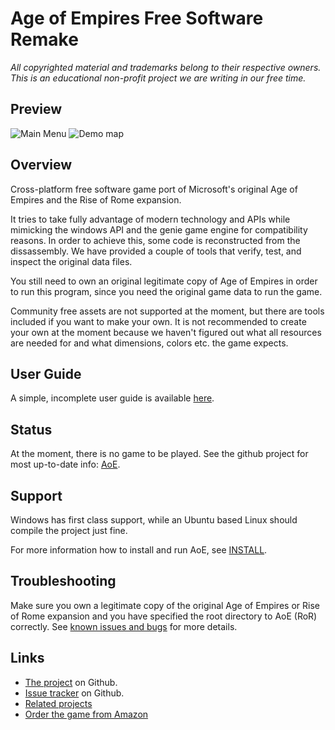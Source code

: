 # Age of Empires Free Software Remake

*All copyrighted material and trademarks belong to their respective owners. This
is an educational non-profit project we are writing in our free time.*

## Preview

![Main Menu](https://user-images.githubusercontent.com/5989565/80805165-98f9b880-8bb7-11ea-8552-872f572e8a55.png)
![Demo map](https://user-images.githubusercontent.com/5989565/80805187-a9aa2e80-8bb7-11ea-8f70-6b2106e7a93f.png)

## Overview

Cross-platform free software game port of Microsoft's original Age of Empires
and the Rise of Rome expansion.

It tries to take fully advantage of modern technology and APIs while mimicking
the windows API and the genie game engine for compatibility reasons. In order to
achieve this, some code is reconstructed from the dissassembly. We have provided
a couple of tools that verify, test, and inspect the original data files.

You still need to own an original legitimate copy of Age of Empires in order to
run this program, since you need the original game data to run the game.

Community free assets are not supported at the moment, but there are tools
included if you want to make your own. It is not recommended to create your own
at the moment because we haven't figured out what all resources are needed for
and what dimensions, colors etc. the game expects.

## User Guide

A simple, incomplete user guide is available [here](doc/user_guide.md).

## Status

At the moment, there is no game to be played. See the github project for most
up-to-date info: [AoE](https://github.com/FolkertVanVerseveld/aoe).

## Support

Windows has first class support, while an Ubuntu based Linux should compile the
project just fine.

For more information how to install and run AoE, see [INSTALL](INSTALL).

## Troubleshooting

Make sure you own a legitimate copy of the original Age of Empires or Rise of
Rome expansion and you have specified the root directory to AoE (RoR) correctly.
See [known issues and bugs](BUGS.md) for more details.

## Links

* [The project](https://www.github.com/folkertvanverseveld/aoe) on Github.
* [Issue tracker](https://www.github.com/folkertvanverseveld/aoe/issues) on Github.
* [Related projects](related.md)
* [Order the game from Amazon](https://duckduckgo.com/?q=age+of+empires+!amazon&t=canonical&ia=web)
